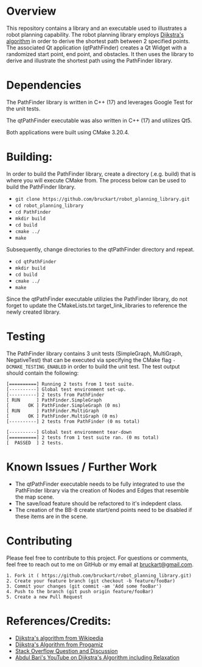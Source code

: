 


# Overview

This repository contains a library and an executable used to illustrates a 
robot planning capability. The robot planning library employs 
[Dijkstra's algorithm](https://en.wikipedia.org/wiki/Dijkstra%27s_algorithm)
in order to derive the shortest
path between 2 specified points. The associated Qt application (qtPathFinder) creates
a Qt Widget with a randomized start point, end point, and obstacles. It then
uses the library to derive and illustrate the shortest path using the PathFinder 
library.

# Dependencies
The PathFinder library is written in C++ (17) and leverages Google Test for the 
unit tests. 

The qtPathFinder executable was also written in C++ (17) and utilizes Qt5.

Both applications were built using CMake 3.20.4.

# Building:
In order to build the PathFinder library, create a directory (.e.g. build) that
is where you will execute CMake from. The process below can be used to build the
PathFinder library.
* `git clone https://github.com/bruckart/robot_planning_library.git`
* `cd robot_planning_library`
* `cd PathFinder`
* `mkdir build`
* `cd build`
* `cmake ../`
* `make`

Subsequently, change directories to the qtPathFinder directory and repeat.

* `cd qtPathFinder`
* `mkdir build`
* `cd build`
* `cmake ../`
* `make`

Since the qtPathFinder executable utilizies the PathFinder library, do not forget 
to update the CMakeLists.txt target_link_libraries to reference the newly created library.

# Testing
The PathFinder library contains 3 unit tests (SimpleGraph, MultiGraph, NegativeTest) that can
be executed via specifying the CMake flag `-DCMAKE_TESTING_ENABLED` in order to build
the unit test. The test output should contain the following:

```
[==========] Running 2 tests from 1 test suite.
[----------] Global test environment set-up.
[----------] 2 tests from PathFinder
[ RUN      ] PathFinder.SimpleGraph
[       OK ] PathFinder.SimpleGraph (0 ms)
[ RUN      ] PathFinder.MultiGraph
[       OK ] PathFinder.MultiGraph (0 ms)
[----------] 2 tests from PathFinder (0 ms total)

[----------] Global test environment tear-down
[==========] 2 tests from 1 test suite ran. (0 ms total)
[  PASSED  ] 2 tests.
```

# Known Issues / Further Work
* The qtPathFinder executable needs to be fully integrated to use the PathFinder library via the creation of Nodes and Edges that resemble the map scene.
* The save/load feature should be refactored to it's indepdent class.
* The creation of the BB-8 create start/end points need to be
disabled if these items are in the scene.



# Contributing
Please feel free to contribute to this project. 
For questions or comments, feel free to reach out to me on GitHub or my email at bruckart@gmail.com.

    1. Fork it ( https://github.com/bruckart/robot_planning_library.git)
    2. Create your feature branch (git checkout -b feature/fooBar)
    3. Commit your changes (git commit -am 'Add some fooBar')
    4. Push to the branch (git push origin feature/fooBar)
    5. Create a new Pull Request

# References/Credits:

* [Dijkstra's algorithm from Wikipedia](https://en.wikipedia.org/wiki/Dijkstra%27s_algorithm) 
* [Dijkstra's Algorithm from Progamiz](https://www.programiz.com/dsa/dijkstra-algorithm)
* [Stack Overflow Question and Discussion](https://stackoverflow.com/questions/53388098/find-the-shortest-path-between-two-points-with-obstacles)
* [Abdul Bari's YouTube on Dijkstra's Algorithm including Relaxation](https://www.youtube.com/watch?v=XB4MIexjvY0)